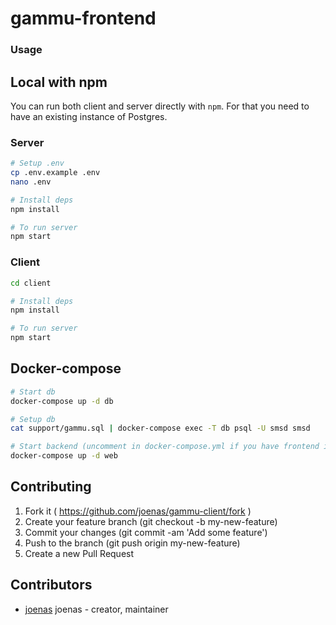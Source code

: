 # gammu-frontend

### Usage


## Local with npm

You can run both client and server directly with `npm`. For that you need to have an existing instance of Postgres.

### Server

```bash
# Setup .env
cp .env.example .env
nano .env

# Install deps
npm install

# To run server
npm start
```

### Client

```bash
cd client

# Install deps
npm install

# To run server
npm start
```

## Docker-compose

```bash
# Start db
docker-compose up -d db

# Setup db
cat support/gammu.sql | docker-compose exec -T db psql -U smsd smsd

# Start backend (uncomment in docker-compose.yml if you have frontend in /public)
docker-compose up -d web
```


## Contributing

1. Fork it ( https://github.com/joenas/gammu-client/fork )
2. Create your feature branch (git checkout -b my-new-feature)
3. Commit your changes (git commit -am 'Add some feature')
4. Push to the branch (git push origin my-new-feature)
5. Create a new Pull Request

## Contributors

- [joenas](https://github.com/joenas) joenas - creator, maintainer

```
